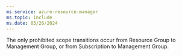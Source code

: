 ```yaml
---
ms.service: azure-resource-manager
ms.topic: include
ms.date: 03/26/2024
---
```


The only prohibited scope transitions occur from Resource Group to Management Group, or from Subscription to Management Group.

